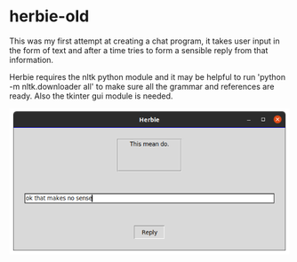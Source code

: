 # herbie-old

This was my first attempt at creating a chat program, it takes user input  in the form of text and after a time tries to form a sensible reply from that information.

Herbie requires the nltk python module and it may be helpful to run 'python -m nltk.downloader all' to make sure all the grammar and references are ready. Also the tkinter gui module is needed.

<img width="512" alt="example" src="https://raw.githubusercontent.com/pigeonism/herbie-old/master/herbie.png">
